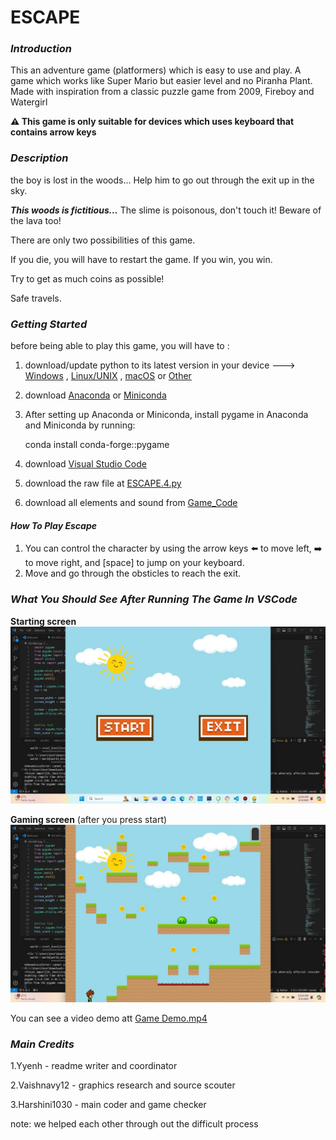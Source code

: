 # ESCAPE
### *Introduction*
This an adventure game (platformers) which is easy to use and play.
A game which works like Super Mario but easier level and no Piranha Plant. Made with inspiration from a classic puzzle game from 2009, Fireboy and Watergirl

**⚠️ This game is only suitable for devices which uses keyboard that contains arrow keys**

### *Description*
the boy is lost in the woods... Help him to go out through the exit up in the sky.

 **_This woods is fictitious..._**
 The slime is poisonous, don't touch it! Beware of the lava too!

There are only two possibilities of this game. 

If you die, you will have to restart the game.
If you win, you win.

Try to get as much coins as possible!

Safe travels.

### *Getting Started*
before being able to play this game, you will have to :

1. download/update python to its latest version in your device ---> [Windows](https://www.python.org/downloads/windows/) , [Linux/UNIX](https://www.python.org/downloads/source/) , [macOS](https://www.python.org/downloads/macos/) or [Other](https://www.python.org/download/other/)
2. download [Anaconda](https://www.anaconda.com/download/success) or [Miniconda](https://docs.anaconda.com/miniconda/)
3. After setting up Anaconda or Miniconda, install pygame in Anaconda and Miniconda by running:
   
     conda install conda-forge::pygame
   
4. download [Visual Studio Code](https://code.visualstudio.com/download)
5. download the raw file at [ESCAPE.4.py](https://github.com/Vaisshnavy12/The-Spice-Deciders-/blob/main/ESCAPE.4.py)
6. download all elements and sound from [Game_Code](https://github.com/Vaisshnavy12/The-Spice-Deciders-/tree/main/Game_Code)
#### _How To Play Escape_

1. You can control the character by using the arrow keys ⬅️ to move left, ➡️ to move right, and [space] to jump on your keyboard.
2. Move and go through the obsticles to reach the exit.

### *What You Should See After Running The Game In VSCode*
**Starting screen**
<img src="starting screen.jpg">

**Gaming screen** (after you press start)
<img src="gaming screen.jpg">

You can see a video demo att [Game Demo.mp4](https://github.com/Vaisshnavy12/The-Spice-Deciders-/blob/main/Game%20Demo.mp4)
### *Main Credits*

1.Yyenh - readme writer and coordinator

2.Vaishnavy12 - graphics research and source scouter

3.Harshini1030 - main coder and game checker 

note: we helped each other through out the difficult process
